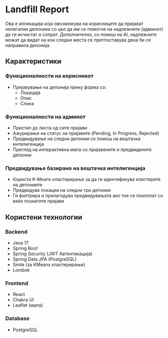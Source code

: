 # Landfill Report
Ова е апликација која овозможува на корисниците да пријават нелегални депониии со цел да им се помогне на надлежните (админот) да ги исчистат и сопрат. Дополнително, со помош на AI, надлежните можат да видат на кои следни места се претпоставува дека би се направила депонија.

## Карактеристики
### Функционалности на корисникот
- Пријавување на депонија преку форма со:
  - Локација
  - Опис
  - Слика
### Функционалности на админот
- Пристап до листа од сите пријави
- Ажурирање на статус на пријавите (Pending, In Progress, Rejected)
- Предвидување на следни депонии со помош на вештачка интелигенција
- Преглед на интерактивна мапа со пријавените и предвидените депонии
### Предвидување базирано на вештачка интелигенција
- Користи K-Means кластерирање за да ги идентификува кластерите на депониите
- Предвидува локации на следни три депонии
- Ги филтрира и прилагодува предвидувањата ако тие се поклопат со веќе познатите пријави

## Користени технологии
### Backend
- Java 17
- Spring Boot
- Spring Security (JWT Автентикација)
- Spring Data JPA (PostgreSQL)
- Smile (за KMeans кластерирање)
- Lombok

### Frontend
- React
- Chakra UI
- Leaflet (мапа)

### Database
- PostgreSQL
